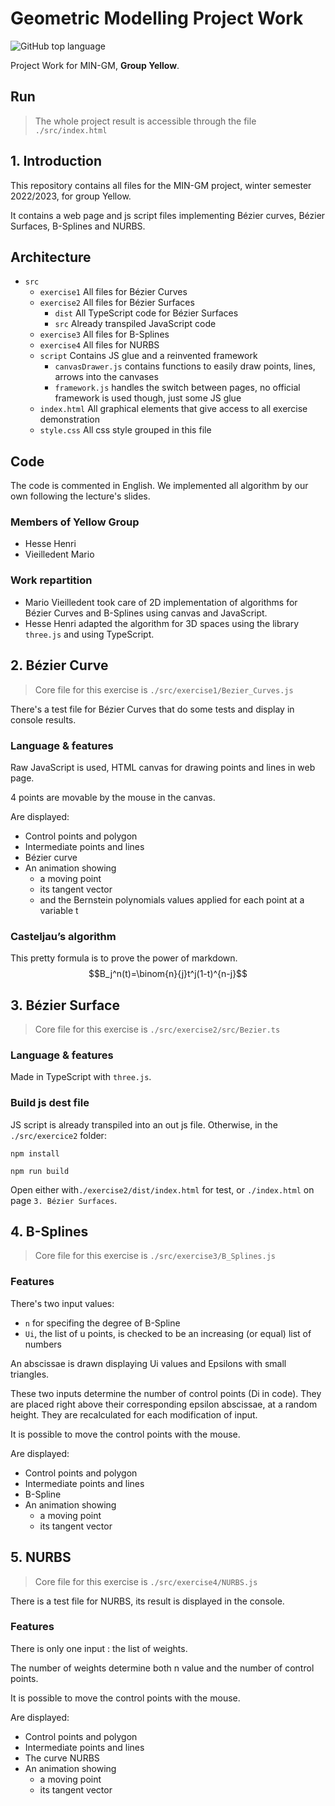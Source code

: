 # Geometric Modelling Project Work

![GitHub top language](https://img.shields.io/github/languages/top/MarioVieilledent/MIN-GM-Yellow)

Project Work for MIN-GM, **Group Yellow**.

## Run

> The whole project result is accessible through the file `./src/index.html`

## 1. Introduction

This repository contains all files for the MIN-GM project, winter semester 2022/2023, for group Yellow.

It contains a web page and js script files implementing Bézier curves, Bézier Surfaces, B-Splines and NURBS.

## Architecture

- `src`
    - `exercise1` All files for Bézier Curves
    - `exercise2` All files for Bézier Surfaces
        - `dist` All TypeScript code for Bézier Surfaces
        - `src` Already transpiled JavaScript code
    - `exercise3` All files for B-Splines
    - `exercise4` All files for NURBS
    - `script` Contains JS glue and a reinvented framework
        - `canvasDrawer.js` contains functions to easily draw points, lines, arrows into the canvases
        - `framework.js` handles the switch between pages, no official framework is used though, just some JS glue
    - `index.html` All graphical elements that give access to all exercise demonstration
    - `style.css` All css style grouped in this file

## Code

The code is commented in English. We implemented all algorithm by our own following the lecture's slides.

### Members of Yellow Group
- Hesse Henri
- Vieilledent Mario

### Work repartition

- Mario Vieilledent took care of 2D implementation of algorithms for Bézier Curves and B-Splines using canvas and JavaScript.
- Hesse Henri adapted the algorithm for 3D spaces using the library `three.js` and using TypeScript. 

## 2. Bézier Curve

> Core file for this exercise is `./src/exercise1/Bezier_Curves.js`

There's a test file for Bézier Curves that do some tests and display in console results.

### Language & features

Raw JavaScript is used, HTML canvas for drawing points and lines in web page.

4 points are movable by the mouse in the canvas.

Are displayed:
- Control points and polygon
- Intermediate points and lines
- Bézier curve
- An animation showing
    - a moving point
    - its tangent vector
    - and the Bernstein polynomials values applied for each point at a variable t

### Casteljau’s algorithm

This pretty formula is to prove the power of markdown.
$$B_j^n(t)=\binom{n}{j}t^j(1-t)^{n-j}$$

## 3. Bézier Surface

> Core file for this exercise is `./src/exercise2/src/Bezier.ts`

### Language & features

Made in TypeScript with `three.js`.

### Build js dest file

JS script is already transpiled into an out js file. Otherwise, in the `./src/exercice2` folder:

`npm install`

`npm run build`

Open either with`./exercise2/dist/index.html` for test, or `./index.html` on page `3. Bézier Surfaces`.

## 4. B-Splines

> Core file for this exercise is `./src/exercise3/B_Splines.js`

### Features

There's two input values:
- `n` for specifing the degree of B-Spline
- `Ui`, the list of u points, is checked to be an increasing (or equal) list of numbers

An abscissae is drawn displaying Ui values and Epsilons with small triangles.

These two inputs determine the number of control points (Di in code). They are placed right above their corresponding epsilon abscissae, at a random height. They are recalculated for each modification of input.

It is possible to move the control points with the mouse.

Are displayed:
- Control points and polygon
- Intermediate points and lines
- B-Spline
- An animation showing
    - a moving point
    - its tangent vector

## 5. NURBS

> Core file for this exercise is `./src/exercise4/NURBS.js`

There is a test file for NURBS, its result is displayed in the console.

### Features

There is only one input : the list of weights.

The number of weights determine both n value and the number of control points.

It is possible to move the control points with the mouse.

Are displayed:
- Control points and polygon
- Intermediate points and lines
- The curve NURBS
- An animation showing
    - a moving point
    - its tangent vector